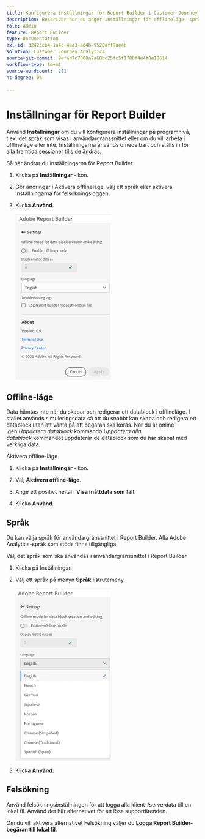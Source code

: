 ```yaml
---
title: Konfigurera inställningar för Report Builder i Customer Journey Analytics
description: Beskriver hur du anger inställningar för offlineläge, språk, aktuellt läge och felsökning.
role: Admin
feature: Report Builder
type: Documentation
exl-id: 32423cb4-1a4c-4ea3-ad4b-9520aff9ae4b
solution: Customer Journey Analytics
source-git-commit: 9efad7c7808a7a68bc25fc5f1700f4e4f8e18614
workflow-type: tm+mt
source-wordcount: '281'
ht-degree: 0%

---
```


# Inställningar för Report Builder

Använd **Inställningar** om du vill konfigurera inställningar på programnivå, t.ex. det språk som visas i användargränssnittet eller om du vill arbeta i offlineläge eller inte. Inställningarna används omedelbart och ställs in för alla framtida sessioner tills de ändras.

Så här ändrar du inställningarna för Report Builder

1. Klicka på **Inställningar** -ikon.

1. Gör ändringar i Aktivera offlineläge, välj ett språk eller aktivera inställningarna för felsökningsloggen.

1. Klicka **Använd**.

   ![Fönstret för datumintervall i Report Builder visar knappen Avbryt och Använd.](./assets/image38.png)

## Offline-läge

Data hämtas inte när du skapar och redigerar ett datablock i offlineläge. I stället används simuleringsdata så att du snabbt kan skapa och redigera ett datablock utan att vänta på att begäran ska köras. När du är online igen *Uppdatera datablock* kommando *Uppdatera alla datablock* kommandot uppdaterar de datablock som du har skapat med verkliga data.

Aktivera offline-läge

1. Klicka på **Inställningar** -ikon.

1. Välj **Aktivera offline-läge**.

1. Ange ett positivt heltal i **Visa måttdata som** fält.

1. Klicka **Använd**.

## Språk

Du kan välja språk för användargränssnittet i Report Builder. Alla Adobe Analytics-språk som stöds finns tillgängliga.

Välj det språk som ska användas i användargränssnittet i Report Builder

1. Klicka på Inställningar.

1. Välj ett språk på menyn **Språk** listrutemeny.

   ![Datumintervallfönstret i Report Builder visar språklistan med engelska valt.](./assets/image39.png)

1. Klicka **Använd.**

## Felsökning

Använd felsökningsinställningen för att logga alla klient-/serverdata till en lokal fil. Använd det här alternativet för att lösa supportärenden.

Om du vill aktivera alternativet Felsökning väljer du **Logga Report Builder-begäran till lokal fil**.

